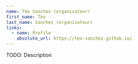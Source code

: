 ```yaml
---
name: Téo Sanchez (organisateur)
first_name: Téo
last_name: Sanchez (organisateur)
links:
  - name: Profile
    absolute_url: https://teo-sanchez.github.io/
---
```


TODO: Description